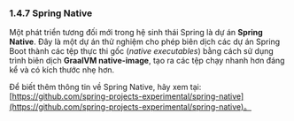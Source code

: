 ### 1.4.7 Spring Native

Một phát triển tương đối mới trong hệ sinh thái Spring là dự án **Spring Native**. Đây là một dự án thử nghiệm cho phép biên dịch các dự án Spring Boot thành các tệp thực thi gốc (*native executables*) bằng cách sử dụng trình biên dịch **GraalVM native-image**, tạo ra các tệp chạy nhanh hơn đáng kể và có kích thước nhẹ hơn.

Để biết thêm thông tin về Spring Native, hãy xem tại: [https://github.com/spring-projects-experimental/spring-native](https://github.com/spring-projects-experimental/spring-native)。
